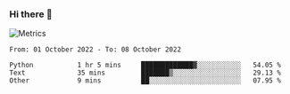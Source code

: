 ### Hi there 👋

![Metrics](https://github.com/radoapx/radoapx/blob/main/github-metrics.svg)

<!--START_SECTION:waka-->

```text
From: 01 October 2022 - To: 08 October 2022

Python           1 hr 5 mins     █████████████▓░░░░░░░░░░░   54.05 %
Text             35 mins         ███████▒░░░░░░░░░░░░░░░░░   29.13 %
Other            9 mins          ██░░░░░░░░░░░░░░░░░░░░░░░   07.95 %
```

<!--END_SECTION:waka-->

<!--
**radoapx/radoapx** is a ✨ _special_ ✨ repository because its `README.md` (this file) appears on your GitHub profile.

Here are some ideas to get you started:

- 🔭 I’m currently working on ...
- 🌱 I’m currently learning ...
- 👯 I’m looking to collaborate on ...
- 🤔 I’m looking for help with ...
- 💬 Ask me about ...
- 📫 How to reach me: ...
- 😄 Pronouns: ...
- ⚡ Fun fact: ...
-->
